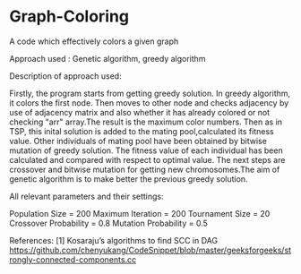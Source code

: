 # Graph-Coloring
A code which effectively colors a given graph


Approach used : Genetic algorithm, greedy algorithm


Description of approach used:

Firstly, the program starts from getting greedy solution. In greedy algorithm, it colors the first node. Then moves to other node and checks adjacency by use of adjacency matrix and also whether it has already colored or not checking "arr" array.The result is the maximum color numbers. Then as in TSP, this inital solution is added to the mating pool,calculated its fitness value. Other individuals of mating pool have been obtained by bitwise mutation of greedy solution. The fitness value of each individual has been calculated and compared with respect to optimal value. The next steps are crossover and bitwise mutation for getting new chromosomes.The aim of genetic algorithm is to make better the previous greedy solution.


All relevant parameters and their settings:

Population Size = 200
Maximum Iteration = 200
Tournament Size = 20
Crossover Probability = 0.8
Mutation Probability = 0.5




References:
[1] Kosaraju’s algorithms to find SCC in DAG
https://github.com/chenyukang/CodeSnippet/blob/master/geeksforgeeks/strongly-connected-components.cc
